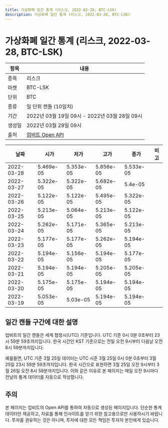 ```yaml
---
title: 가상화폐 일간 통계 (리스크, 2022-03-28, BTC-LSK)
description: 가상화폐 일간 통계 (리스크, 2022-03-28, BTC-LSK)
---
```



가상화폐 일간 통계 (리스크, 2022-03-28, BTC-LSK)
===

|항목|내용|
|--|--|
|종목|리스크|
|마켓|BTC-LSK|
|단위|BTC|
|종류|일 단위 캔들 (10일치)|
|기간|2022년 03월 19일 09시 - 2022년 03월 28일 09시|
|생성일|2022년 03월 29일 09시|
|출처|[업비트 Open API](https://docs.upbit.com)|


|날짜|시가|저가|고가|종가|비고|
|--|--|--|--|--|--|
|2022-03-28|5.469e-05|5.353e-05|5.856e-05|5.533e-05|    |
|2022-03-27|5.322e-05|5.322e-05|5.682e-05|5.4e-05|    |
|2022-03-26|5.122e-05|5.122e-05|5.495e-05|5.322e-05|    |
|2022-03-25|5.213e-05|5.064e-05|5.213e-05|5.122e-05|    |
|2022-03-24|5.262e-05|5.171e-05|5.365e-05|5.213e-05|    |
|2022-03-23|5.177e-05|5.177e-05|5.262e-05|5.194e-05|    |
|2022-03-22|5.194e-05|5.156e-05|5.194e-05|5.177e-05|    |
|2022-03-21|5.194e-05|5.194e-05|5.205e-05|5.205e-05|    |
|2022-03-20|5.175e-05|5.175e-05|5.194e-05|5.194e-05|    |
|2022-03-19|5.053e-05|5.03e-05|5.194e-05|5.194e-05|    |


일간 캔들 구간에 대한 설명
---


업비트의 일간 캔들은 세계 협정시(UTC) 기준입니다. 
UTC 기준 0시 0분 0초부터 23시 59분 59초까지입니다. 
한국 시간인 KST 기준으로는 전일 오전 9시부터 다음날 오전 8시 59분까지입니다. 


예를들면, UTC 기준 3월 25일 데이터는 UTC 시준 3월 25일 0시 0분 0초부터 3월 25일 23시 59분 59초까지입니다. 
한국 시간으로 표현하면 3월 25일 오전 9시부터 3월 26일 오전 8시 59분까지입니다. 
이와 같은 이유로 본 페이지는 매일 오전 9시마다 전날의 통계 데이터를 자동으로 작성합니다. 


주의
---


본 페이지는 업비트의 Open API를 통하여 자동으로 생성된 페이지입니다. 
단순한 통계 데이터만 제공하고, 자료를 통해 인사이트를 얻기 위한 참고용으로만 사용하시기 바랍니다. 
투자를 권유하는 것은 아니며, 투자에 대한 모든 책임은 투자자 본인에게 있습니다. 
